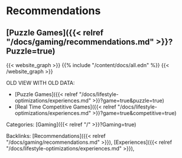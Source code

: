 # Recommendations

## [Puzzle Games]({{< relref "/docs/gaming/recommendations.md" >}}?Puzzle=true)


{{< website_graph >}}
{{% include "/content/docs/all.edn" %}}
{{< /website_graph >}}


OLD VIEW WITH OLD DATA:

 - [Puzzle Games]({{< relref "/docs/lifestyle-optimizations/experiences.md" >}}?game=true&puzzle=true)
 - [Real Time Competitive Games]({{< relref "/docs/lifestyle-optimizations/experiences.md" >}}?game=true&competitive=true)


Categories: [Gaming]({{< relref "/" >}}?Gaming=true)

Backlinks: [Recommendations]({{< relref "/docs/gaming/recommendations.md" >}}), 
[Experiences]({{< relref "/docs/lifestyle-optimizations/experiences.md" >}}), 
